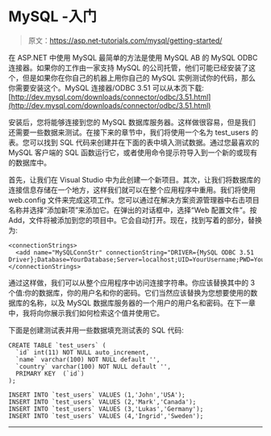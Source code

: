 # MySQL -入门

> 原文：<https://asp.net-tutorials.com/mysql/getting-started/>

在 ASP.NET 中使用 MySQL 最简单的方法是使用 MySQL AB 的 MySQL ODBC 连接器。如果你的工作由一家支持 MySQL 的公司托管，他们可能已经安装了这个，但是如果你在你自己的机器上用你自己的 MySQL 实例测试你的代码，那么你需要安装这个。MySQL 连接器/ODBC 3.51 可以从本页下载:[http://dev.mysql.com/downloads/connector/odbc/3.51.html](http://dev.mysql.com/downloads/connector/odbc/3.51.html)

安装后，您将能够连接到您的 MySQL 数据库服务器。这样做很容易，但是我们还需要一些数据来测试。在接下来的章节中，我们将使用一个名为 test_users 的表。您可以找到 SQL 代码来创建并在下面的表中填入测试数据。通过您最喜欢的 MySQL 客户端的 SQL 函数运行它，或者使用命令提示符导入到一个新的或现有的数据库中。

首先，让我们在 Visual Studio 中为此创建一个新项目。其次，让我们将数据库的连接信息存储在一个地方，这样我们就可以在整个应用程序中重用。我们将使用 web.config 文件来完成这项工作。您可以通过在解决方案资源管理器中右击项目名称并选择“添加新项”来添加它。在弹出的对话框中，选择“Web 配置文件”。按 Add，文件将被添加到您的项目中。它会自动打开。现在，找到写着<connectionstrings>的部分，替换为:</connectionstrings>

```
<connectionStrings>
  <add name="MySQLConnStr" connectionString="DRIVER={MySQL ODBC 3.51 Driver};Database=YourDatabase;Server=localhost;UID=YourUsername;PWD=YourPassword;"/>
</connectionStrings>
```

通过这样做，我们可以从整个应用程序中访问连接字符串。你应该替换其中的 3 个值:你的数据库，你的用户名和你的密码。它们当然应该替换为您想要使用的数据库的名称，以及 MySQL 数据库服务器的一个用户的用户名和密码。在下一章中，我将向你展示我们如何检索这个值并使用它。

下面是创建测试表并用一些数据填充测试表的 SQL 代码:

<input type="hidden" name="IL_IN_ARTICLE">

```
CREATE TABLE `test_users` (
  `id` int(11) NOT NULL auto_increment,
  `name` varchar(100) NOT NULL default '',
  `country` varchar(100) NOT NULL default '',
  PRIMARY KEY  (`id`)
);

INSERT INTO `test_users` VALUES (1,'John','USA');
INSERT INTO `test_users` VALUES (2,'Mark','Canada');
INSERT INTO `test_users` VALUES (3,'Lukas','Germany');
INSERT INTO `test_users` VALUES (4,'Ingrid','Sweden');
```

* * *